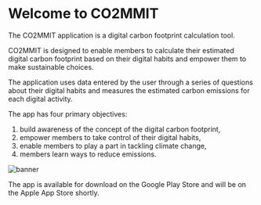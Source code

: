 <h1>Welcome to CO2MMIT</h1>

The CO2MMIT application is a digital carbon footprint calculation tool.

CO2MMIT is designed to enable members to calculate their estimated digital carbon footprint based on their digital habits and empower them to make sustainable choices.

The application uses data entered by the user through a series of questions about their digital habits and measures the estimated carbon emissions for each digital activity.

The app has four primary objectives:
1) build awareness of the concept of the digital carbon footprint,
2) empower members to take control of their digital habits,
3) enable members to play a part in tackling climate change,
4) members learn ways to reduce emissions.

![banner](https://user-images.githubusercontent.com/75068207/129928962-fd6c3ee7-edf7-4cfd-97c9-e6164bb83bb1.png)

The app is available for download on the Google Play Store and will be on the Apple App Store shortly.
